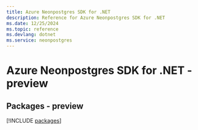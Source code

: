 ```yaml
---
title: Azure Neonpostgres SDK for .NET
description: Reference for Azure Neonpostgres SDK for .NET
ms.date: 12/25/2024
ms.topic: reference
ms.devlang: dotnet
ms.service: neonpostgres
---
```

# Azure Neonpostgres SDK for .NET - preview
## Packages - preview
[!INCLUDE [packages](neonpostgres-index.md)]